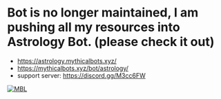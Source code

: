 # Bot is no longer maintained, I am pushing all my resources into Astrology Bot. (please check it out)

- https://astrology.mythicalbots.xyz/
- https://mythicalbots.xyz/bot/astrology/
- support server: https://discord.gg/M3cc6FW

[![MBL](https://mythicalbots.xyz/bot/675167375858991115/embed?q= )](https://mythicalbots.xyz/bot/675167375858991115)
